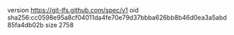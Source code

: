 version https://git-lfs.github.com/spec/v1
oid sha256:cc0598e95a8cf04011da4fe70e79d37bbba626bb8b46d0ea3a5abd85fa4db02b
size 2758
